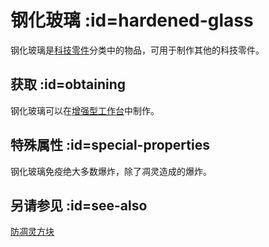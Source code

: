 # 钢化玻璃 :id=hardened-glass

钢化玻璃是[科技零件](/Technical-Components)分类中的物品，可用于制作其他的科技零件。

## 获取 :id=obtaining

钢化玻璃可以在[增强型工作台](/Enhanced-Crafting-Table)中制作。

## 特殊属性 :id=special-properties

钢化玻璃免疫绝大多数爆炸，除了凋灵造成的爆炸。

## 另请参见 :id=see-also

[防凋灵方块](/Wither-Proof-Blocks)

